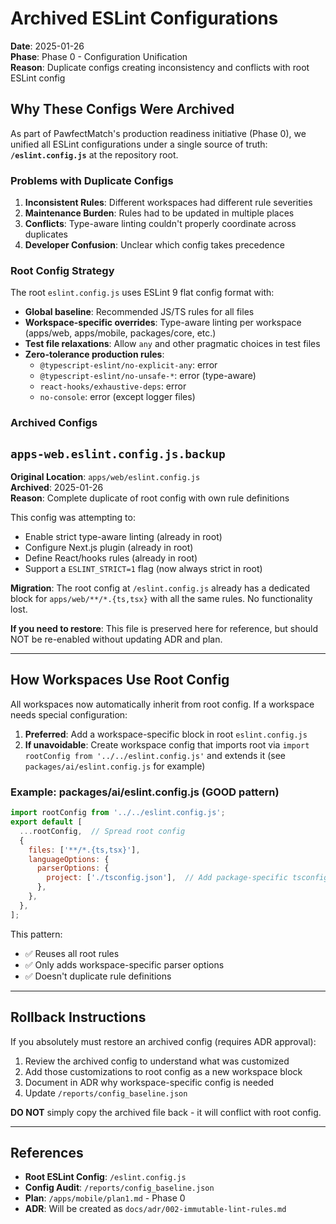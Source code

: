 # Archived ESLint Configurations

**Date**: 2025-01-26  
**Phase**: Phase 0 - Configuration Unification  
**Reason**: Duplicate configs creating inconsistency and conflicts with root ESLint config

## Why These Configs Were Archived

As part of PawfectMatch's production readiness initiative (Phase 0), we unified all ESLint configurations under a single source of truth: **`/eslint.config.js`** at the repository root.

### Problems with Duplicate Configs

1. **Inconsistent Rules**: Different workspaces had different rule severities
2. **Maintenance Burden**: Rules had to be updated in multiple places
3. **Conflicts**: Type-aware linting couldn't properly coordinate across duplicates
4. **Developer Confusion**: Unclear which config takes precedence

### Root Config Strategy

The root `eslint.config.js` uses ESLint 9 flat config format with:

- **Global baseline**: Recommended JS/TS rules for all files
- **Workspace-specific overrides**: Type-aware linting per workspace (apps/web, apps/mobile, packages/core, etc.)
- **Test file relaxations**: Allow `any` and other pragmatic choices in test files
- **Zero-tolerance production rules**:
  - `@typescript-eslint/no-explicit-any`: error
  - `@typescript-eslint/no-unsafe-*`: error (type-aware)
  - `react-hooks/exhaustive-deps`: error
  - `no-console`: error (except logger files)

### Archived Configs

## `apps-web.eslint.config.js.backup`

**Original Location**: `apps/web/eslint.config.js`  
**Archived**: 2025-01-26  
**Reason**: Complete duplicate of root config with own rule definitions

This config was attempting to:
- Enable strict type-aware linting (already in root)
- Configure Next.js plugin (already in root)
- Define React/hooks rules (already in root)
- Support a `ESLINT_STRICT=1` flag (now always strict in root)

**Migration**: The root config at `/eslint.config.js` already has a dedicated block for `apps/web/**/*.{ts,tsx}` with all the same rules. No functionality lost.

**If you need to restore**: This file is preserved here for reference, but should NOT be re-enabled without updating ADR and plan.

---

## How Workspaces Use Root Config

All workspaces now automatically inherit from root config. If a workspace needs special configuration:

1. **Preferred**: Add a workspace-specific block in root `eslint.config.js`
2. **If unavoidable**: Create workspace config that imports root via `import rootConfig from '../../eslint.config.js'` and extends it (see `packages/ai/eslint.config.js` for example)

### Example: packages/ai/eslint.config.js (GOOD pattern)

```javascript
import rootConfig from '../../eslint.config.js';
export default [
  ...rootConfig,  // Spread root config
  {
    files: ['**/*.{ts,tsx}'],
    languageOptions: {
      parserOptions: {
        project: ['./tsconfig.json'],  // Add package-specific tsconfig
      },
    },
  },
];
```

This pattern:
- ✅ Reuses all root rules
- ✅ Only adds workspace-specific parser options
- ✅ Doesn't duplicate rule definitions

---

## Rollback Instructions

If you absolutely must restore an archived config (requires ADR approval):

1. Review the archived config to understand what was customized
2. Add those customizations to root config as a new workspace block
3. Document in ADR why workspace-specific config is needed
4. Update `/reports/config_baseline.json`

**DO NOT** simply copy the archived file back - it will conflict with root config.

---

## References

- **Root ESLint Config**: `/eslint.config.js`
- **Config Audit**: `/reports/config_baseline.json`
- **Plan**: `/apps/mobile/plan1.md` - Phase 0
- **ADR**: Will be created as `docs/adr/002-immutable-lint-rules.md`
